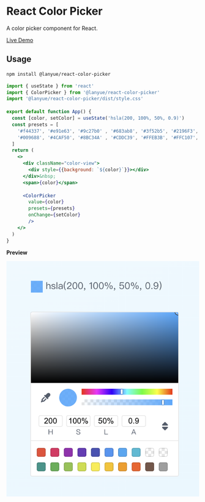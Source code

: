 # React Color Picker

A color picker component for React.

[Live Demo](https://mengdu.github.io/react-data-viewer)

## Usage

```sh
npm install @lanyue/react-color-picker
```

```jsx
import { useState } from 'react'
import { ColorPicker } from '@lanyue/react-color-picker'
import '@lanyue/react-color-picker/dist/style.css'

export default function App() {
  const [color, setColor] = useState('hsla(200, 100%, 50%, 0.9)')
  const presets = [
    '#f44337', '#e91e63', '#9c27b0' , '#683ab8', '#3f52b5', '#2196F3', '#03A9F4', '#00BCD4', 'rgba(0, 0, 0, 0)', 'rgba(255, 255, 255, 0)',
    '#009688', '#4CAF50', '#8BC34A' , '#CDDC39', '#FFEB3B', '#FFC107', '#ff9800', '#ff5722', '#795548', '#9E9E9E'
  ]
  return (
    <>
      <div className="color-view">
        <div style={{background: `${color}`}}></div>
      </div>&nbsp;
      <span>{color}</span>

      <ColorPicker
        value={color}
        presets={presets}
        onChange={setColor}
        />
    </>
  )
}
```

**Preview**

![](preview.png)
